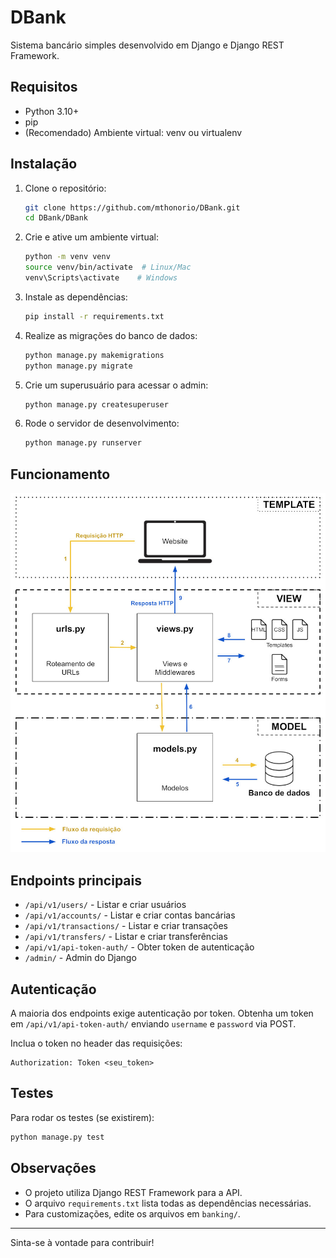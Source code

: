# DBank

Sistema bancário simples desenvolvido em Django e Django REST Framework.

## Requisitos

- Python 3.10+
- pip
- (Recomendado) Ambiente virtual: venv ou virtualenv

## Instalação

1. Clone o repositório:

   ```bash
   git clone https://github.com/mthonorio/DBank.git
   cd DBank/DBank
   ```

2. Crie e ative um ambiente virtual:

   ```bash
   python -m venv venv
   source venv/bin/activate  # Linux/Mac
   venv\Scripts\activate    # Windows
   ```

3. Instale as dependências:

   ```bash
   pip install -r requirements.txt
   ```

4. Realize as migrações do banco de dados:

   ```bash
   python manage.py makemigrations
   python manage.py migrate
   ```

5. Crie um superusuário para acessar o admin:

   ```bash
   python manage.py createsuperuser
   ```

6. Rode o servidor de desenvolvimento:
   ```bash
   python manage.py runserver
   ```

## Funcionamento

![Arquitetura do sistema](assets/architecture.jpg)

## Endpoints principais

- `/api/v1/users/` - Listar e criar usuários
- `/api/v1/accounts/` - Listar e criar contas bancárias
- `/api/v1/transactions/` - Listar e criar transações
- `/api/v1/transfers/` - Listar e criar transferências
- `/api/v1/api-token-auth/` - Obter token de autenticação
- `/admin/` - Admin do Django

## Autenticação

A maioria dos endpoints exige autenticação por token. Obtenha um token em `/api/v1/api-token-auth/` enviando `username` e `password` via POST.

Inclua o token no header das requisições:

```
Authorization: Token <seu_token>
```

## Testes

Para rodar os testes (se existirem):

```bash
python manage.py test
```

## Observações

- O projeto utiliza Django REST Framework para a API.
- O arquivo `requirements.txt` lista todas as dependências necessárias.
- Para customizações, edite os arquivos em `banking/`.

---

Sinta-se à vontade para contribuir!
